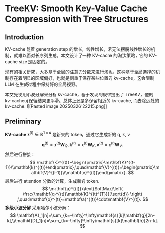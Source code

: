 # TreeKV: Smooth Key-Value Cache Compression with Tree Structures

## Introduction
KV-cache 随着 generation step 的增长，线性增长，若无法摆脱线性增长的机制，就难以面对长序列生成。本文设计了一种 KV-cache 的淘汰策略，它的 KV-cache size 是固定的。

现有的相关研究，大多基于全局的注意力分数来进行淘汰。这种基于全局选择的机制存在着明显的区域偏好，也就是侧重于保存某些位置的 kv-cache，这会限制 LLM 在生成过程中保持好的全局视野。

本文先使用小波分解来分析 kv-cache，基于发现的规律提出了 TreeKV，他的 kv-cacheuj 保留结果更平滑。总体上还是多保留相近的 kv-cache, 而去除远处的 kv-cache.
![[Pasted image 20250326122215.png]]

## Preliminary
**KV-cache**
$\mathbf{x}^{(t)}\in \mathbb{R}^{1\times d}$ 是新来的 token，通过它生成新的 q, k, v

$$
\mathbf{q}^{(t)}=\mathbf{x}^{(t)}\mathbf{W}_Q,\mathbf{k}^{(t)}=\mathbf{x}^{(t)}\mathbf{W}_K,\mathbf{v}^{(t)}=\mathbf{x}^{(t)}\mathbf{W}_V.
$$
然后进行拼接：
$$
\mathbf{K}^{(t)}=\begin{pmatrix}\mathbf{K}^{(t-1)}\\\mathbf{k}^{(t)}\end{pmatrix},\quad\mathbf{V}^{(t)}=\begin{pmatrix}\mathbf{V}^{(t-1)}\\\mathbf{v}^{(t)}\end{pmatrix}.
$$
最后进行 attention 分数的计算，生成新的 token.
$$
\mathbf{a}^{(t)}=\text{SoftMax}\left( \frac{\mathbf{q}^{(t)}\mathbf{K}^{(t)^{T}}}{\sqrt{d}}
\right)
,\quad\mathbf{o}^{(t)}=\mathbf{a}^{(t)}\cdot\mathbf{V}^{(t)}.
$$
**多级小波分解**
采用哈尔小波分解：
$$
\mathbf{A}_1[n]=\sum_{k=-\infty}^\infty\mathbf{s}[k]\mathbf{g}[2n-k],\\\mathbf{D}_1[n]=\sum_{k=-\infty}^\infty\mathbf{s}[k]\mathbf{h}[2n-k].
$$